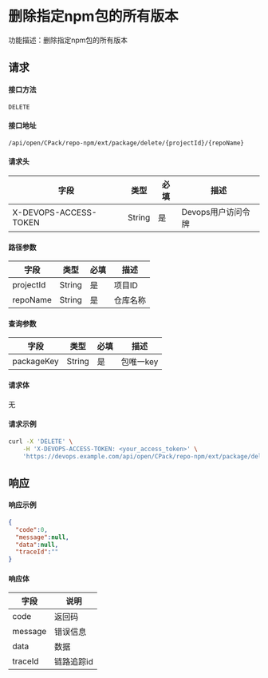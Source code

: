 # 删除指定npm包的所有版本
功能描述：删除指定npm包的所有版本



## 请求

#### 接口方法

`DELETE`

#### 接口地址

`/api/open/CPack/repo-npm/ext/package/delete/{projectId}/{repoName}`

#### 请求头

| 字段                  | 类型   | 必填 | 描述               |
| --------------------- | ------ | ---- | ------------------ |
| X-DEVOPS-ACCESS-TOKEN | String | 是   | Devops用户访问令牌 |

#### 路径参数

| 字段      | 类型   | 必填 | 描述     |
| --------- | ------ | ---- | -------- |
| projectId | String | 是   | 项目ID   |
| repoName  | String | 是   | 仓库名称 |

#### 查询参数

| 字段          | 类型     | 必填  | 描述     |
|-------------|--------|-----|--------|
| packageKey  | String | 是   | 包唯一key |

#### 请求体

无

#### 请求示例

```bash
curl -X 'DELETE' \
    -H 'X-DEVOPS-ACCESS-TOKEN: <your_access_token>' \
    'https://devops.example.com/api/open/CPack/repo-npm/ext/package/delete/{projectId}/{repoName}?packageKey=npm://express'
```



## 响应

#### 响应示例

```json
{
  "code":0,
  "message":null,
  "data":null,
  "traceId":""
}
```

#### 响应体

| 字段      | 说明     |
|---------|--------|
| code    | 返回码    |
| message | 错误信息   |
| data    | 数据     |
| traceId | 链路追踪id |
